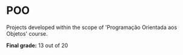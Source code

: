# POO

Projects developed within the scope of 'Programação Orientada aos Objetos' course.

**Final grade:** 13 out of 20